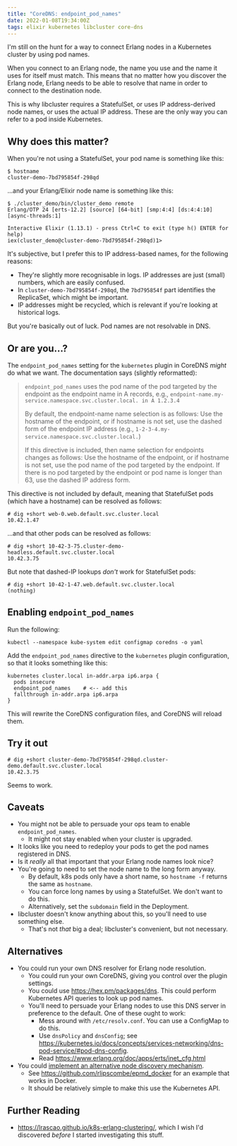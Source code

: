 ```yaml
---
title: "CoreDNS: endpoint_pod_names"
date: 2022-01-08T19:34:00Z
tags: elixir kubernetes libcluster core-dns
---
```


I'm still on the hunt for a way to connect Erlang nodes in a Kubernetes cluster by using pod names.

When you connect to an Erlang node, the name you use and the name it uses for itself must match. This means that no
matter how you discover the Erlang node, Erlang needs to be able to resolve that name in order to connect to the
destination node.

This is why libcluster requires a StatefulSet, or uses IP address-derived node names, or uses the actual IP address.
These are the only way you can refer to a pod inside Kubernetes.

## Why does this matter?

When you're not using a StatefulSet, your pod name is something like this:

```
$ hostname
cluster-demo-7bd795854f-298qd
```

...and your Erlang/Elixir node name is something like this:

```
$ ./cluster_demo/bin/cluster_demo remote
Erlang/OTP 24 [erts-12.2] [source] [64-bit] [smp:4:4] [ds:4:4:10] [async-threads:1]

Interactive Elixir (1.13.1) - press Ctrl+C to exit (type h() ENTER for help)
iex(cluster_demo@cluster-demo-7bd795854f-298qd)1>
```

It's subjective, but I prefer this to IP address-based names, for the following reasons:

- They're slightly more recognisable in logs. IP addresses are just (small) numbers, which are easily confused.
- In `cluster-demo-7bd795854f-298qd`, the `7bd795854f` part identifies the ReplicaSet, which might be important.
- IP addresses might be recycled, which is relevant if you're looking at historical logs.

But you're basically out of luck. Pod names are not resolvable in DNS.

## Or are you...?

The `endpoint_pod_names` setting for the `kubernetes` plugin in CoreDNS _might_ do what we want. The documentation says (slightly reformatted):

> `endpoint_pod_names` uses the pod name of the pod targeted by the endpoint as the endpoint name in A records, e.g.,
> `endpoint-name.my-service.namespace.svc.cluster.local. in A 1.2.3.4`
>
> By default, the endpoint-name name selection is as follows: Use the hostname of the endpoint, or if hostname is not
> set, use the dashed form of the endpoint IP address (e.g., `1-2-3-4.my-service.namespace.svc.cluster.local.`)
>
> If this directive is included, then name selection for endpoints changes as follows: Use the hostname of the endpoint,
> or if hostname is not set, use the pod name of the pod targeted by the endpoint. If there is no pod targeted by the
> endpoint or pod name is longer than 63, use the dashed IP address form.

This directive is not included by default, meaning that StatefulSet pods (which have a hostname) can be resolved as follows:

```
# dig +short web-0.web.default.svc.cluster.local
10.42.1.47
```

...and that other pods can be resolved as follows:

```
# dig +short 10-42-3-75.cluster-demo-headless.default.svc.cluster.local
10.42.3.75
```

But note that dashed-IP lookups _don't_ work for StatefulSet pods:

```
# dig +short 10-42-1-47.web.default.svc.cluster.local
(nothing)
```

## Enabling `endpoint_pod_names`

Run the following:

```
kubectl --namespace kube-system edit configmap coredns -o yaml
```

Add the `endpoint_pod_names` directive to the `kubernetes` plugin configuration, so that it looks something like this:

```
kubernetes cluster.local in-addr.arpa ip6.arpa {
  pods insecure
  endpoint_pod_names    # <-- add this
  fallthrough in-addr.arpa ip6.arpa
}
```

This will rewrite the CoreDNS configuration files, and CoreDNS will reload them.

## Try it out

```
# dig +short cluster-demo-7bd795854f-298qd.cluster-demo.default.svc.cluster.local
10.42.3.75
```

Seems to work.

## Caveats

- You might not be able to persuade your ops team to enable `endpoint_pod_names`.
  - It might not stay enabled when your cluster is upgraded.
- It looks like you need to redeploy your pods to get the pod names registered in DNS.
- Is it _really_ all that important that your Erlang node names look nice?
- You're going to need to set the node name to the long form anyway.
  - By default, k8s pods only have a short name, so `hostname -f` returns the same as `hostname`.
  - You can force long names by using a StatefulSet. We don't want to do this.
  - Alternatively, set the `subdomain` field in the Deployment.
- libcluster doesn't know anything about this, so you'll need to use something else.
  - That's not _that_ big a deal; libcluster's convenient, but not necessary.

## Alternatives

- You could run your own DNS resolver for Erlang node resolution.
  - You could run your own CoreDNS, giving you control over the plugin settings.
  - You could use <https://hex.pm/packages/dns>. This could perform Kubernetes API queries to look up pod names.
  - You'll need to persuade your Erlang nodes to use this DNS server in preference to the default. One of these ought to work:
    - Mess around with `/etc/resolv.conf`. You can use a ConfigMap to do this.
    - Use `dnsPolicy` and `dnsConfig`; see <https://kubernetes.io/docs/concepts/services-networking/dns-pod-service/#pod-dns-config>.
    - Read <https://www.erlang.org/doc/apps/erts/inet_cfg.html>
- You could [implement an alternative node discovery mechanism](https://www.erlang.org/doc/apps/erts/alt_disco.html).
  - See <https://github.com/rlipscombe/epmd_docker> for an example that works in Docker.
  - It should be relatively simple to make this use the Kubernetes API.

## Further Reading

- <https://lrascao.github.io/k8s-erlang-clustering/>, which I wish I'd discovered _before_ I started investigating this stuff.
